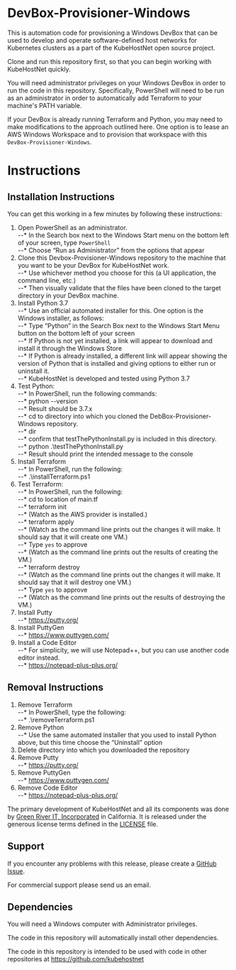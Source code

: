 # DevBox-Provisioner-Windows   
  
This is automation code for provisioning a Windows DevBox that can be used to develop and operate software-defined host networks for Kubernetes clusters as a part of the KubeHostNet open source project.  
  
Clone and run this repository first, so that you can begin working with KubeHostNet quickly.  
  
You will need administrator privileges on your Windows DevBox in order to run the code in this repository.  Specifically, PowerShell will need to be run as an administrator in order to automatically add Terraform to your machine's PATH variable.  
  
If your DevBox is already running Terraform and Python, you may need to make modifications to the approach outlined here.  One option is to lease an AWS Windows Workspace and to provision that workspace with this `DevBox-Provisioner-Windows`.  
   
# Instructions  
  
## Installation Instructions  
  
You can get this working in a few minutes by following these instructions:  
   
1. Open PowerShell as an administrator.  
--* In the Search box next to the Windows Start menu on the bottom left of your screen, type `PowerShell`  
--* Choose “Run as Administrator” from the options that appear  
2. Clone this Devbox-Provisioner-Windows repository to the machine that you want to be your DevBox for KubeHostNet work.  
--* Use whichever method you choose for this (a UI application, the command line, etc.)  
--* Then visually validate that the files have been cloned to the target directory in your DevBox machine.  
3. Install Python 3.7  
--* Use an official automated installer for this.  One option is the Windows installer, as follows:   
--* Type “Python” in the Search Box next to the Windows Start Menu button on the bottom left of your screen  
--* If Python is not yet installed, a link will appear to download and install it through the Windows Store  
--* If Python is already installed, a different link will appear showing the version of Python that is installed and giving options to either run or uninstall it.  
--* KubeHostNet is developed and tested using Python 3.7  
4. Test Python:  
--* In PowerShell, run the following commands:  
--* python --version  
--* Result should be 3.7.x  
--* cd to directory into which you cloned the DebBox-Provisioner-Windows repository.  
--* dir   
--* confirm that testThePythonInstall.py is included in this directory.  
--* python .\testThePythonInstall.py  
--* Result should print the intended message to the console  
5. Install Terraform  
--* In PowerShell, run the following:  
--* .\installTerraform.ps1  
6. Test Terraform:  
--* In PowerShell, run the following:  
--* cd to location of main.tf  
--* terraform init  
--* (Watch as the AWS provider is installed.)  
--* terraform apply  
--* (Watch as the command line prints out the changes it will make.  It should say that it will create one VM.)  
--* Type `yes` to approve   
--* (Watch as the command line prints out the results of creating the VM.)  
--* terraform destroy  
--* (Watch as the command line prints out the changes it will make.  It should say that it will destroy one VM.)  
--* Type `yes` to approve  
--* (Watch as the command line prints out the results of destroying the VM.)  
7.  Install Putty  
--* https://putty.org/  
8.  Install PuttyGen  
--* https://www.puttygen.com/  
9.  Install a Code Editor  
--* For simplicity, we will use Notepad++, but you can use another code editor instead.  
--* https://notepad-plus-plus.org/  
  
## Removal Instructions  
  
1.  Remove Terraform  
--* In PowerShell, type the following:  
--* .\removeTerraform.ps1  
2.  Remove Python  
--* Use the same automated installer that you used to install Python above, but this time choose the “Uninstall” option  
3.  Delete directory into which you downloaded the repository  
4.  Remove Putty  
--* https://putty.org/  
5.  Remove PuttyGen  
--* https://www.puttygen.com/  
6.  Remove Code Editor  
--* https://notepad-plus-plus.org/  
  
The primary development of KubeHostNet and all its components was done by [Green River IT, Incorporated](http://greenriverit.com) in California.  It is released under the generous license terms defined in the [LICENSE](LICENSE.txt) file.  
  
## Support  
  
If you encounter any problems with this release, please create a 
[GitHub Issue](https://github.com/kubehostnet/DevBox-Provisioner-Windows/issues).  
  
For commercial support please send us an email.  
  
## Dependencies  
  
You will need a Windows computer with Administrator privileges.  
  
The code in this repository will automatically install other dependencies.  
  
The code in this repository is intended to be used with code in other repositories at https://github.com/kubehostnet  
  

